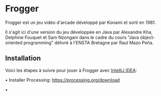 # Frogger
Frogger est un jeu vidéo d'arcade développé par Konami et sorti en 1981. 

Il s'agit ici d'une version du jeu développée en Java par Alexandre Kha, Delphine Fouquet et Sam Nzongani dans le cadre du cours "Java object-oriented programming" délivré à l'ENSTA Bretagne par Raul Mazo Peña.

## Installation
Voici les étapes à suivre pour jouer à Frogger avec [IntelliJ IDEA](url):

• Installer Processing: https://processing.org/download

• 

